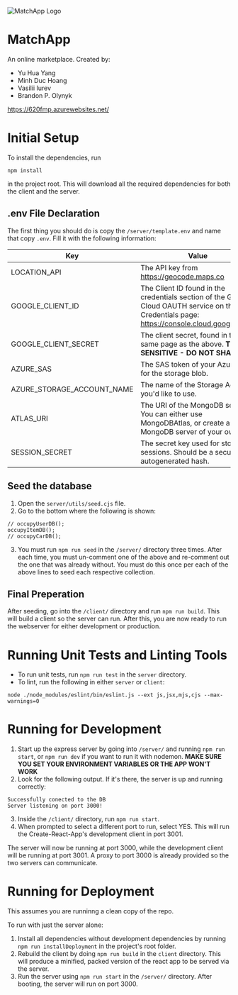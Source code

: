 
![MatchApp Logo](client\build\logo192.png)
# MatchApp
An online marketplace.
Created by:
* Yu Hua Yang
* Minh Duc Hoang
* Vasilii Iurev
* Brandon P. Olynyk

https://620fmp.azurewebsites.net/


# Initial Setup
To install the dependencies, run
```
npm install
```
in the project root. This will download all the required dependencies for both the client and the server.

## .env File Declaration

The first thing you should do is copy the `/server/template.env` and name that copy `.env`. Fill it with the following information:

| Key                        | Value                                                                             |
|----------------------------|-----------------------------------------------------------------------------------|
| LOCATION_API               | The API key from https://geocode.maps.co                                          |
| GOOGLE_CLIENT_ID           | The Client ID found in the credentials section of the Google Cloud OAUTH service on the Credentials page: https://console.cloud.google.com/                                                                                  |
| GOOGLE_CLIENT_SECRET       | The client secret, found in the same page as the above. **THIS IS SENSITIVE -  DO NOT SHARE**                                                                                   |
| AZURE_SAS                  | The SAS token of your Azure SAS for the storage blob.                                                                                   |
| AZURE_STORAGE_ACCOUNT_NAME |  The name of the Storage Account you'd like to use.                                                                                 |
| ATLAS_URI                  |    The URI of the MongoDB server. You can either use MongoDBAtlas, or create a MongoDB server of your own.                                                                               |
| SESSION_SECRET             | The secret key used for storing sessions. Should be a secure, autogenerated hash. |



## Seed the database

1. Open the `server/utils/seed.cjs` file.
2. Go to the bottom where the following is shown:
```
// occupyUserDB();
occupyItemDB();
// occupyCarDB();
```
3. You must run `npm run seed` in the `/server/` directory three times. After each time, you must un-comment one of the above and re-comment out the one that was already without. You must do this once per each of the above lines to seed each respective collection.

## Final Preperation
After seeding, go into the `/client/` directory and run `npm run build`. This will build a client so the server can run. After this, you are now ready to run the webserver for either development or production.

# Running Unit Tests and Linting Tools

*  To run unit tests, run `npm run test` in the `server` directory.
* To lint, run the following in either `server` or `client`:
```
node ./node_modules/eslint/bin/eslint.js --ext js,jsx,mjs,cjs --max-warnings=0
```

# Running for Development

1. Start up the express server by going into `/server/` and running `npm run start`, or `npm run dev` if you want to run it with nodemon. 
**MAKE SURE YOU SET YOUR ENVIRONMENT VARIABLES OR THE APP WON'T WORK**
2. Look for the following output. If it's there, the server is up and running correctly:
```
Successfully conected to the DB
Server listening on port 3000!
```
3. Inside the `/client/` directory, run `npm run start`. 
4. When prompted to select a different port to run, select YES. This will run the Create-React-App's development client in port 3001.

The server will now be running at port 3000, while the development client will be running at port 3001. A proxy to port 3000 is already provided so the two servers can communicate.

# Running for Deployment

This assumes you are runninng a clean copy of the repo.

To run with just the server alone:
1. Install all dependencies without development dependencies by running `npm run installDeployment` in the project's root folder.
2. Rebuild the client by doing `npm run build` in the `client` directory. This will produce a minified, packed version of the react app to be served via the server.
3. Run the server using `npm run start` in the `/server/` directory. After booting, the server will run on port 3000.

